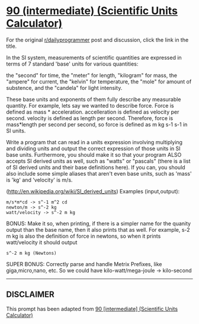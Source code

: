 # [90 (intermediate) (Scientific Units Calculator)](https://www.reddit.com/r/dailyprogrammer/comments/ynw65/8222012_challenge_90_intermediate_scientific/)

For the original [r/dailyprogrammer](https://www.reddit.com/r/dailyprogrammer/) post and discussion, click the link in the title.

In the SI system, measurements of scientific quantities are expressed in terms of 7 standard 'base' units for various quantities:

the "second" for time, the "meter" for length, "kilogram" for mass, the "ampere" for current, the "kelvin" for temperature, the "mole" for amount of substence, and the
"candela" for light intensity.

These base units and exponents of them fully describe any measurable quantity. For example, lets say we wanted to describe force.  Force is defined as mass * acceleration.
accelleration is defined as velocity per second.  velocity is defined as length per second.   Therefore, force is mass*length per second per second, so force is defined as 
m kg s-1 s-1 in SI units.

Write a program that can read in a units expression involving multiplying and dividing units and output the correct expression of those units in SI base units.  Furthermore, you should make it so that your program ALSO accepts SI derived units as well, such as "watts" or "pascals" (there is a list of SI derived units and their base definitions here).  If you can, you should also include some simple aliases that aren't even base units, such as 'mass' is 'kg' and 'velocity' is m/s.

(http://en.wikipedia.org/wiki/SI_derived_units)
Examples (input,output):


```
m/s*m*cd -> s^-1 m^2 cd
newton/m -> s^-2 kg
watt/velocity -> s^-2 m kg
```
BONUS:  Make it so, when printing, if there is a simpler name for the quanity output than the base name, then it also prints that as well.  For example, s-2 m kg is also
the definition of force in newtons, so when it prints watt/velocity it should output


```
s^-2 m kg (Newtons)
```
SUPER BONUS:  Correctly parse and handle Metrix Prefixes, like giga,micro,nano, etc.  So we could have
     kilo-watt/mega-joule -> kilo-second


----
## **DISCLAIMER**
This prompt has been adapted from [90 [intermediate] (Scientific Units Calculator)](https://www.reddit.com/r/dailyprogrammer/comments/ynw65/8222012_challenge_90_intermediate_scientific/
)
